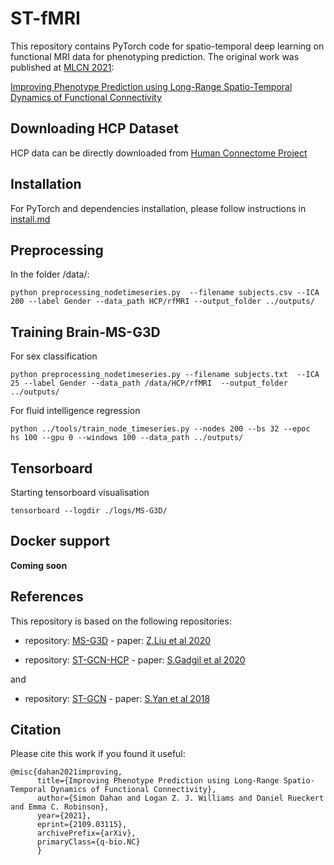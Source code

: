 # ST-fMRI
This repository contains PyTorch code for spatio-temporal deep learning on functional MRI data for phenotyping prediction. The original work was published at </url>[MLCN 2021](https://mlcnws.com/):


</url>[Improving Phenotype Prediction using Long-Range Spatio-Temporal Dynamics of Functional Connectivity](https://arxiv.org/abs/2109.03115)


## Downloading HCP Dataset

HCP data can be directly downloaded from </url>[Human Connectome Project](https://db.humanconnectome.org/)

## Installation

For PyTorch and dependencies installation, please follow instructions in [install.md](docs/install.md)

## Preprocessing 

In the folder /data/: 

```
python preprocessing_nodetimeseries.py  --filename subjects.csv --ICA 200 --label Gender --data_path HCP/rfMRI --output_folder ../outputs/
```


## Training Brain-MS-G3D 

For sex classification

```
python preprocessing_nodetimeseries.py --filename subjects.txt  --ICA 25 --label Gender --data_path /data/HCP/rfMRI  --output_folder ../outputs/
```

For fluid intelligence regression


```
python ../tools/train_node_timeseries.py --nodes 200 --bs 32 --epoc
hs 100 --gpu 0 --windows 100 --data_path ../outputs/
```

## Tensorboard

Starting tensorboard visualisation

```
tensorboard --logdir ./logs/MS-G3D/
```


## Docker support 

**Coming soon**

## References 

This repository is based on the following repositories:


- repository: </url>[MS-G3D](https://github.com/kenziyuliu/MS-G3D) - paper: </url>[Z.Liu et al 2020](https://arxiv.org/abs/2003.14111)


- repository: </url>[ST-GCN-HCP](https://github.com/sgadgil6/cnslab_fmri) - paper: </url>[S.Gadgil et al 2020](https://arxiv.org/abs/2003.10613)

and 

- repository: </url>[ST-GCN](https://github.com/yysijie/st-gcn) - paper: </url>[S.Yan et al 2018](https://arxiv.org/abs/1801.07455)


## Citation

Please cite this work if you found it useful:

```
@misc{dahan2021improving,
      title={Improving Phenotype Prediction using Long-Range Spatio-Temporal Dynamics of Functional Connectivity}, 
      author={Simon Dahan and Logan Z. J. Williams and Daniel Rueckert and Emma C. Robinson},
      year={2021},
      eprint={2109.03115},
      archivePrefix={arXiv},
      primaryClass={q-bio.NC}
      }
```

